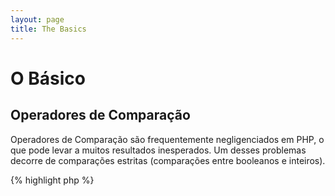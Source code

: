 ```yaml
---
layout: page
title: The Basics
---
```


# O Básico

## Operadores de Comparação

Operadores de Comparação são frequentemente negligenciados em PHP, o que pode levar a muitos resultados inesperados. Um
desses problemas decorre de comparações estritas (comparações entre booleanos e inteiros).

{% highlight php %}
<?php
$a = 5;   // 5 como inteiro

var_dump($a == 5);       // comparação de valores; retorna true
var_dump($a == '5');     // comparação de valores (ignorando os tipos); retorna true
var_dump($a === 5);      // comparação de tipos e valores (integer vs. integer); retorna true
var_dump($a === '5');    // comparação de tipos e valores (integer vs. string); retorna false

/**
 * Comparações Estritas
 */
if (strpos('testing', 'test')) {    // 'test' é encontrado na posição 0, que é interpretado como o booleano 'false'
    // código...
}

vs.

if (strpos('testing', 'test') !== false) {    // true, já que uma comparação estrita foi feita (0 !== false)
    // código...
}
{% endhighlight %}

* [Operadores de Comparação](http://php.net/language.operators.comparison)
* [Tabela de Comparação](http://php.net/types.comparisons)

## Estrutura de Controle

### Estruturas Condicionais

Quando as declarações 'if/else' são usadas em uma função ou classe, é um equívoco comum pensar que 'else' precisa ser
usado em conjunto para declarar resultados em potencial. Entretanto se o resultado serve para definir o valor a ser
retornado 'else' não é necessário já que 'return' irá terminar a função, fazendo com que o uso de 'else' se torne
discutível.

{% highlight php %}
<?php
function test($a)
{
    if ($a) {
        return true;
    } else {
        return false;
    }
}

// vs

function test($a)
{
    if ($a) {
        return true;
    }
    return false;    // else não é necessário
}
{% endhighlight %}

* [Estrutura Condicionais](http://php.net/control-structures.if)

### Estruturas de Decisão

Estruturas de decisão são uma excelente forma de evitar escrever intermináveis estruturas condicionais, mas existem
alguns pontos sobre os quais deve-se ficar atento:

- Estruturas de decisão só comparam valores, e não tipos (equivalente a '==')
- Elas passam por caso a caso até que uma correspondencia seja encontrada, então default é usado (caso esteja definido)
- Sem que haja um 'break', elas continuarão a executar cada caso até que encontrem um break/return
- Dentro de uma função o uso de 'return' remove a necessidade do uso de 'break' já que isso encerra essa função

{% highlight php %}
<?php
$answer = test(2);    // tanto o código para o 'case 2' quanto para o 'case 3' será executado

function test($a)
{
    switch ($a) {
        case 1:
            // código...
            break;             // break é usado para terminar a estrutura de decisão
        case 2:
            // código...       // sem o break, a comparação ira continuar em 'case 3'
        case 3:
            // código...
            return $result;    // dentro de uma função, 'return' termina essa função
        default:
            // código...
            return $error;
    }
}
{% endhighlight %}

* [Estruturas de Decisão](http://php.net/control-structures.switch)
* [PHP Switch](http://phpswitch.com/)

## Namespace Global

Quando estiver usando namespaces você pode reparar que funções internas ficam escondidas por funções que você mesmo
escreveu. Para corrigir isso refira a funções globais através do uso de uma contra-barra antes do nome da função.

{% highlight php %}
<?php
namespace phptherightway;

function fopen()
{
    $file = \fopen();    // O nome da nossa função é igual a de uma função interna.
                         // Execute a função global através da inclusão de '\'.
}

function array()
{
    $iterator = new \ArrayIterator();    // ArrayIterator é uma classe interna. Usar seu nome sem uma contra-barra
                                         // tentará localizar essa função dentro do namespace
}
{% endhighlight %}

* [Espaço Global](http://php.net/language.namespaces.global)
* [Regras Globais](http://php.net/userlandnaming.rules)

## Strings

### Concatenação

- Se sua linha passar do tamanho recomendado (120 caracteres), considere concatenar sua linha
- Para facilitar a leitura é melhor usar operadores de concatenação do que operadores de concatenação e atribuição
- Enquanto dentro do escopo original da variável, indente quando a concatenação usar uma nova linha


{% highlight php %}
<?php
$a  = 'Multi-line example';    // operador de concatenação e atribuição (.=)
$a .= "\n";
$a .= 'of what not to do';

vs.

$a = 'Multi-line example'      // operador de concatenação (.)
    . "\n"                     // indentando novas linhas
    . 'of what to do';
{% endhighlight %}

* [Operadores de Strings](http://php.net/language.operators.string)

### Tipos de Strings

Tipos de string são uma característica constante na comunidade PHP, mas talvez essa seção possa explicar as diferenças
entre os tipos de strings e seus usos e benefícios.

#### Aspas Simples

As aspas simples são utilizadas para indicar uma "string literal". Strings literais não tenta analisar caracteres 
especiais ou variáveis.

Se estiver usando aspas simples, você pode digitar um nome de variável em uma string assim: `'some $thing'` e você verá 
a saída exata `some $thing`. Se você estiver usando aspas duplas, irá tentar avaliar a variável `$thing` e então 
mostrará erros se nenhuma variável for encontrada.

{% highlight php %}
<?php
echo 'This is my string, look at how pretty it is.';    // sem necessidade de interpretar uma string simples

/**
 * Saída:
 *
 * This is my string, look at how pretty it is.
 */
{% endhighlight %}

* [Aspas Simples](http://php.net/language.types.string#language.types.string.syntax.single)

#### Aspas Duplas

Aspas Duplas são o canivete suíço das strings, mas são mais lentas devido a interpretação das strings. Ele não só irá 
analisar as variáveis como mencionado acima mas também todos os tipos de caracteres especiais, como `\n` para nova 
linha, `\t` para identação, etc.

{% highlight php %}
<?php
echo 'phptherightway é ' . $adjective . '.'      // Um exemplo com aspas simples que usa concatenação múltipla para
    . "\n"                                       // variáveis e escapar strings
    . 'I love learning' . $code . '!';

// vs

echo "phptherightway is $adjective.\n I love learning $code!"  // Em vez de concatenação múltipla, aspas duplas
                                                               // nos permitem utilizar strings interpretáveis
{% endhighlight %}

Aspas duplas que contém variáveis; Isto é chamado "interpolação".

{% highlight php %}
<?php
$juice = 'plum';
echo "I like $juice juice";    // Output: I like plum juice
{% endhighlight %}

Quando usando interpolação, são comuns os casos onde a variável pode estar colada com outro
caracter. Isso fará com que o PHP não consiga interpretar essa variável pelo fato dela estar sendo camuflada. 

Para corrigir esse problema envolva a variável em um par de chaves.

{% highlight php %}
<?php
$juice = 'plum';
echo "I drank some juice made of $juices";    // $juice cannot be parsed

// vs

$juice = 'plum';
echo "I drank some juice made of {$juice}s";    // $juice will be parsed

/**
 * Variáveis complexas também serão interpretadas com o uso de chaves
 */

$juice = array('apple', 'orange', 'plum');
echo "I drank some juice made of {$juice[1]}s";   // $juice[1] will be parsed
{% endhighlight %}

* [Aspas Duplas](http://php.net/language.types.string#language.types.string.syntax.double)

#### Sintaxe Nowdoc

A Sintaxe Nowdoc foi introduzida no PHP 5.3 e internamente se comporta da mesma forma que as aspas simples exceto que é
adequada para o uso de strings de múltiplas linhas sem a necessidade de concatenação.

{% highlight php %}
<?php
$str = <<<'EOD'            // iniciada por <<<
Example of string
spanning multiple lines
using nowdoc syntax.
$a does not parse.
EOD;                       // fechando 'EOD' precisa estar na sua própria linha, e no ponto mais a esquerda

/**
 * Output:
 *
 * Example of string
 * spanning multiple lines
 * using nowdoc syntax.
 * $a does not parse.
 */
{% endhighlight %}

* [Sintaxe Nowdoc](http://php.net/language.types.string#language.types.string.syntax.nowdoc)

#### Sintaxe Heredoc

A Sintaxe Heredoc se comporta internamente da mesma forma que as aspas duplas exceto que é adequada para o uso de strings
de múltiplas linhas sem a necessidade de concatenação.

{% highlight php %}
<?php
$a = 'Variables';

$str = <<<EOD             // iniciada por <<<
Example of string
spanning multiple lines
using heredoc syntax.
$a are parsed.
EOD;                      // fechando 'EOD' precisa estar na sua própria linha, e no ponto mais a esquerda

/**
 * Output:
 *
 * Example of string
 * spanning multiple lines
 * using heredoc syntax.
 * Variables are parsed.
 */
{% endhighlight %}

* [Sintaxe Heredoc](http://php.net/language.types.string#language.types.string.syntax.heredoc)

### O que é mais rápido?

Há um mito por aí que usar aspas simples em strings são interpretadas mais rápida do que usar aspas duplas. Isso não é fundamentalmente falso.

Se você estiver definindo uma string única e não concatenar valores ou qualquer coisa complicada, então aspas simples ou duplas serão idênticas. Não será mais rápido.

Se você está concatenando várias strings de qualquer tipo, ou interpolar valores em uma string entre aspas duplas, então os resultados podem variar. Se você estiver trabalhando com um pequeno número de valores, a concatenação é minuciosamente mais rápida. Com um monte de valores, interpolação é minuciosamente mais rápida.

Independentemente do que você está fazendo com strings, nenhum dos tipos vai ter qualquer impacto perceptível sobre a sua aplicação.
Tentar reescrever código para usar um ou o outro é sempre um exercício de futilidade, de modo a evitar este micro-otimização, a menos que você realmente compreenda o significado e o impacto das diferenças.

[Desmentindo o mito de desempenho das aspas simples]: http://nikic.github.io/2012/01/09/Disproving-the-Single-Quotes-Performance-Myth.html


## Operadores Ternários

O uso de operadores ternários é uma ótima forma de condensar seu código, mas eles são geralmente usados em excesso.
Apesar de operações ternárias poderem ser agrupadas e aconselhado usar uma por linha para aumentar a legibilidade.

{% highlight php %}
<?php
$a = 5;
echo ($a == 5) ? 'yay' : 'nay';
{% endhighlight %}

// vs

{% highlight php %}
$b = 10;
echo ($a) ? ($a == 5) ? 'yay' : 'nay' : ($b == 10) ? 'excessive' : ':(';    // excesso de agrupamento sacrifica a legibilidade
{% endhighlight %}

Para usar 'return' em um operador ternário utilize a sintaxe correta.

{% highlight php %}
<?php
$a = 5;
echo ($a == 5) ? return true : return false;    // esse exemplo irá disparar um erro

// vs

$a = 5;
return ($a == 5) ? 'yay' : 'nope';    // esse exemplo irá retornar 'yay'
{% endhighlight %}

Note que você não precisa usar um operador ternário para retornar um valor booleano. Um exemplo disto seria.

{% highlight php %}
<?php
$a = 3;
return ($a == 3) ? true : false; // esse exemplo irá retornar true ou false se $a == 3

// vs

$a = 3;
return $a == 3; // esse exemplo irá retornar true ou false se $a == 3

{% endhighlight %}

Isso também pode ser dito para as operações (===, !==, !=, == etc).

#### Utilizando parênteses com operadores ternários para formato e função

Quando se utiliza um operador ternário, os parênteses podem melhorar a legibilidade do código e também incluir as uniões 
dentro de blocos de instruções. Um exemplo de quando não há nenhuma exigência para usar de parênteses é:

{% highlight php %}
<?php
$a = 3;
return ($a == 3) ? "yay" : "nope"; // vai retornar yay ou nope se $a == 3

// vs

$a = 3;
return $a == 3 ? "yay" : "nope"; // vai retornar yay ou nope se $a == 3
{% endhighlight %}

O uso de parênteses também nos dá a capacidade de criar união dentro de um bloco de declaração onde o bloco será 
verificado como um todo. Tal como este exemplo abaixo que retornará verdadeiro se ambos ($a == 3 e $b == 4) são 
verdadeiras e $c == 5 também é verdadeiro.

{% highlight php %}
<?php
return ($a == 3 && $b == 4) && $c == 5;
{% endhighlight %}

Outro exemplo é o trecho de código abaixo que vai returnar true se ($a != 3 e $b != 4) ou $c == 5.

{% highlight php %}
<?php
return ($a != 3 && $b != 4) || $c == 5;
{% endhighlight %}

* [Operadores Ternários](http://php.net/language.operators.comparison)

## Declaração de Variáveis

As vezes  programadores tentam tornar seu código mais limpo declarando variáveis predefinidas com um nome diferente. O
que isso faz na realidade e dobrar o consumo de memória do script. No exemplo abaixo, digamos que uma string de exemplo
contém 1MB de dado válido, copiando a variável você aumenta o consumo de memória durante a execução para 2MB.

{% highlight php %}
<?php
$about = 'Uma string com texto bem longo';    // usa 2MB de memória
echo $about;

// vs

echo 'Uma string com texto bem longo';        // usa 1MB de memória
{% endhighlight %}

* [Dicas de Performance](http://web.archive.org/web/20140625191431/https://developers.google.com/speed/articles/optimizing-php)